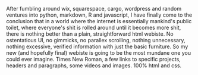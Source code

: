 After fumbling around wix, squarespace, cargo, wordpress and random ventures into python, markdown, R and javascript,
I have finally come to the conclusion that in a world where the internet is essentially mankind's public toilet,
where everyone's shit is rolled around until it becomes more shit,
there is nothing better than a plain, straightforward html webiste.
No ostentatious UI, no gimmicks, no parallex scrolling, nothing unnecessary, nothing excessive, 
verified information with just the basic furniture. 
So my new (and hopefully final) webiste is going to be the most mundane one you could ever imagine.
Times New Roman, a few links to specific projects, headers and paragraphs, some videos and images.
100% html and css. 

